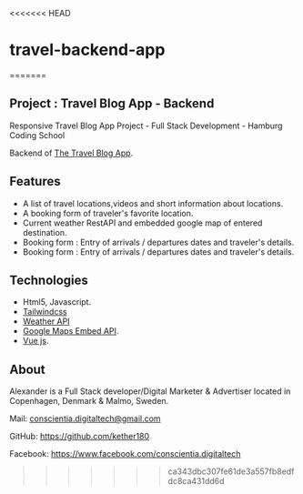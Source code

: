 <<<<<<< HEAD
# travel-backend-app


=======
##  Project : Travel Blog App - Backend 

Responsive Travel Blog App Project  - Full Stack Development - Hamburg Coding School 

Backend of [The Travel Blog App](https://github.com/Kether180/Travel-frontend-app).

## Features
* A list of travel locations,videos and short information about locations.
* A booking form of traveler's favorite location.
* Current weather RestAPI and embedded google map of entered destination.
* Booking form : Entry of arrivals / departures dates and traveler's details.
* Booking form : Entry of arrivals / departures dates and traveler's details.

## Technologies

 * Html5, Javascript.
* [Tailwindcss](https://tailwindcss.com/")
* [Weather API](https://openweathermap.org/api "Weather API documentation")
* [Google Maps Embed API](https://developers.google.com/maps/documentation/embed/get-started "Google Maps Embed API documentation").
* [Vue js](https://vuejs.org/").


## About

Alexander is a Full Stack developer/Digital Marketer & Advertiser located in Copenhagen, Denmark & Malmo, Sweden.

Mail: conscientia.digitaltech@gmail.com

GitHub: https://github.com/kether180

Facebook: https://www.facebook.com/conscientia.digitaltech
>>>>>>> ca343dbc307fe61de3a557fb8edfdc8ca431dd6d
